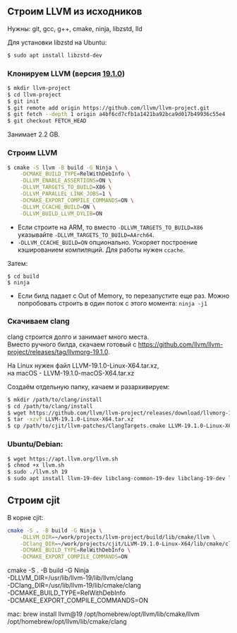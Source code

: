 ## Строим LLVM из исходников

Нужны: git, gcc, g++, cmake, ninja, libzstd, lld

Для установки libzstd на Ubuntu:
```sh
$ sudo apt install libzstd-dev
```

### Клонируем LLVM (версия [19.1.0](https://github.com/llvm/llvm-project/commit/a4bf6cd7cfb1a1421ba92bca9d017b49936c55e4))
```sh
$ mkdir llvm-project
$ cd llvm-project
$ git init
$ git remote add origin https://github.com/llvm/llvm-project.git
$ git fetch --depth 1 origin a4bf6cd7cfb1a1421ba92bca9d017b49936c55e4
$ git checkout FETCH_HEAD
```
Занимает 2.2 GB.

### Строим LLVM
```sh
$ cmake -S llvm -B build -G Ninja \
    -DCMAKE_BUILD_TYPE=RelWithDebInfo \
    -DLLVM_ENABLE_ASSERTIONS=ON \
    -DLLVM_TARGETS_TO_BUILD=X86 \
    -DLLVM_PARALLEL_LINK_JOBS=1 \
    -DCMAKE_EXPORT_COMPILE_COMMANDS=ON \
    -DLLVM_CCACHE_BUILD=ON \
    -DLLVM_BUILD_LLVM_DYLIB=ON
```

- Если строите на ARM, то вместо `-DLLVM_TARGETS_TO_BUILD=X86` указывайте `-DLLVM_TARGETS_TO_BUILD=AArch64`.
- `-DLLVM_CCACHE_BUILD=ON` опционально. Ускоряет построение кэшированием компиляций. Для работы нужен `ccache`.

Затем:
```
$ cd build
$ ninja
```

- Если билд падает с Out of Memory, то перезапустите еще раз. Можно попробовать строить в один поток с этого момента: `ninja -j1`

### Скачиваем clang

clang строится долго и занимает много места.  
Вместо ручного билда, скачаем готовый с https://github.com/llvm/llvm-project/releases/tag/llvmorg-19.1.0.

На Linux нужен файл LLVM-19.1.0-Linux-X64.tar.xz,  
на macOS - LLVM-19.1.0-macOS-X64.tar.xz

Создаём отдельную папку, качаем и разархивируем:
```sh
$ mkdir /path/to/clang/install
$ cd /path/to/clang/install
$ wget https://github.com/llvm/llvm-project/releases/download/llvmorg-19.1.0/LLVM-19.1.0-Linux-X64.tar.xz
$ tar -xzvf LLVM-19.1.0-Linux-X64.tar.xz
$ cp /path/to/cjit/llvm-patches/ClangTargets.cmake LLVM-19.1.0-Linux-X64/lib/cmake/clang
```

### Ubuntu/Debian:
```sh
$ wget https://apt.llvm.org/llvm.sh
$ chmod +x llvm.sh
$ sudo ./llvm.sh 19
$ sudo apt install llvm-19-dev libclang-common-19-dev libclang-19-dev libclang-cpp19-dev
```

## Строим cjit

В корне cjit:

```bash
cmake -S . -B build -G Ninja \
    -DLLVM_DIR=~/work/projects/llvm-project/build/lib/cmake/llvm \
    -DClang_DIR=~/work/projects/cjit/LLVM-19.1.0-Linux-X64/lib/cmake/clang \
    -DCMAKE_BUILD_TYPE=RelWithDebInfo \
    -DCMAKE_EXPORT_COMPILE_COMMANDS=ON
```

cmake -S . -B build -G Ninja \
    -DLLVM_DIR=/usr/lib/llvm-19/lib/llvm/clang \
    -DClang_DIR=/usr/lib/llvm-19/lib/cmake/clang \
    -DCMAKE_BUILD_TYPE=RelWithDebInfo \
    -DCMAKE_EXPORT_COMPILE_COMMANDS=ON

mac:
brew install llvm@19
/opt/homebrew/opt/llvm/lib/cmake/llvm
/opt/homebrew/opt/llvm/lib/cmake/clang